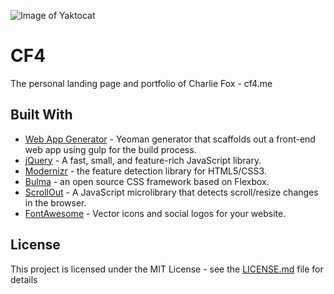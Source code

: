 ![Image of Yaktocat](http://cf4.me/images/cf-logo-dark.svg)

# CF4

The personal landing page and portfolio of Charlie Fox -  cf4.me



## Built With


* [Web App Generator](https://github.com/yeoman/generator-webapp) - Yeoman generator that scaffolds out a front-end web app using gulp for the build process.
* [jQuery](http://jquery.com) - A fast, small, and feature-rich JavaScript library.
* [Modernizr](https://modernizr.com/) - the feature detection library for HTML5/CSS3.
* [Bulma](http://www.bulma.io) - an open source CSS framework based on Flexbox.
* [ScrollOut](https://scroll-out.github.io/guide.html) -  A JavaScript microlibrary that detects scroll/resize changes in the browser.
* [FontAwesome](https://fontawesome.com/) - Vector icons and social logos for your website.



## License

This project is licensed under the MIT License - see the [LICENSE.md](LICENSE.md) file for details


